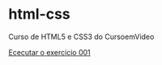 # html-css
 Curso de HTML5 e CSS3 do CursoemVideo


<a href="https://marciorbarcellos.github.io/html-css/exercicios/ex001/index.html">Ececutar o exercício 001</a>



